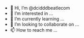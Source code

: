 - 👋 Hi, I’m @dcidddbeatlecom
- 👀 I’m interested in ...
- 🌱 I’m currently learning ...
- 💞️ I’m looking to collaborate on ...
- 📫 How to reach me ...

<!---
dcidddbeatlecom/dcidddbeatlecom is a ✨ special ✨ repository because its `README.md` (this file) appears on your GitHub profile.
You can click the Preview link to take a look at your changes.
--->
